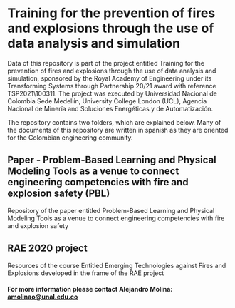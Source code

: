 # Training for the prevention of fires and explosions through the use of data analysis and simulation
Data of this repository is part of the project entitled Training for the prevention of fires and explosions through the use of data analysis and simulation, sponsored by the Royal Academy of Engineering under its Transforming Systems through Partnership 20/21 award with reference TSP2021\100311. The project was executed by Universidad Nacional de Colombia Sede Medellín, University College London (UCL), Agencia Nacional de Minería and Soluciones Energéticas y de Automatización.

The repository contains two folders, which are explained below. Many of the documents of this repository are written in spanish as they are oriented for the Colombian engineering community.

## Paper -  Problem-Based Learning and Physical Modeling Tools as a venue to connect engineering competencies with fire and explosion safety (PBL)
Repository of the paper entitled Problem-Based Learning and Physical Modeling Tools as a venue to connect engineering competencies with fire and explosion safety

## RAE 2020 project
Resources of the course Entitled Emerging Technologies against Fires and Explosions developed in the frame of the RAE project

#### For more information please contact Alejandro Molina: amolinao@unal.edu.co
